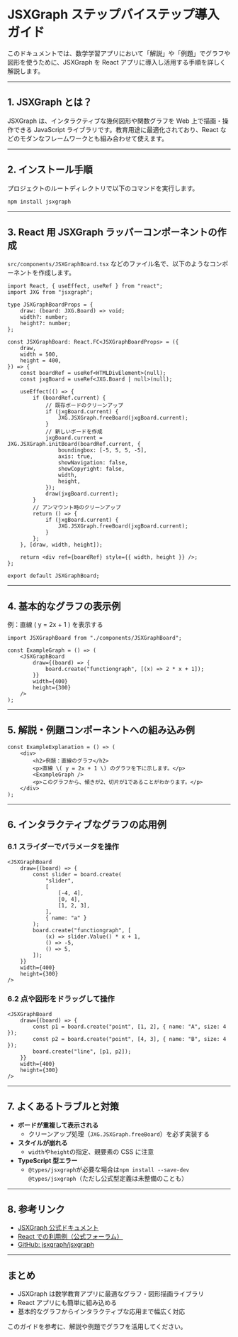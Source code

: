 # JSXGraph ステップバイステップ導入ガイド

このドキュメントでは、数学学習アプリにおいて「解説」や「例題」でグラフや図形を使うために、JSXGraph を React アプリに導入し活用する手順を詳しく解説します。

---

## 1. JSXGraph とは？

JSXGraph は、インタラクティブな幾何図形や関数グラフを Web 上で描画・操作できる JavaScript ライブラリです。教育用途に最適化されており、React などのモダンなフレームワークとも組み合わせて使えます。

---

## 2. インストール手順

プロジェクトのルートディレクトリで以下のコマンドを実行します。

```bash
npm install jsxgraph
```

---

## 3. React 用 JSXGraph ラッパーコンポーネントの作成

`src/components/JSXGraphBoard.tsx` などのファイル名で、以下のようなコンポーネントを作成します。

```tsx
import React, { useEffect, useRef } from "react";
import JXG from "jsxgraph";

type JSXGraphBoardProps = {
    draw: (board: JXG.Board) => void;
    width?: number;
    height?: number;
};

const JSXGraphBoard: React.FC<JSXGraphBoardProps> = ({
    draw,
    width = 500,
    height = 400,
}) => {
    const boardRef = useRef<HTMLDivElement>(null);
    const jxgBoard = useRef<JXG.Board | null>(null);

    useEffect(() => {
        if (boardRef.current) {
            // 既存ボードのクリーンアップ
            if (jxgBoard.current) {
                JXG.JSXGraph.freeBoard(jxgBoard.current);
            }
            // 新しいボードを作成
            jxgBoard.current = JXG.JSXGraph.initBoard(boardRef.current, {
                boundingbox: [-5, 5, 5, -5],
                axis: true,
                showNavigation: false,
                showCopyright: false,
                width,
                height,
            });
            draw(jxgBoard.current);
        }
        // アンマウント時のクリーンアップ
        return () => {
            if (jxgBoard.current) {
                JXG.JSXGraph.freeBoard(jxgBoard.current);
            }
        };
    }, [draw, width, height]);

    return <div ref={boardRef} style={{ width, height }} />;
};

export default JSXGraphBoard;
```

---

## 4. 基本的なグラフの表示例

例：直線 \( y = 2x + 1 \) を表示する

```tsx
import JSXGraphBoard from "./components/JSXGraphBoard";

const ExampleGraph = () => (
    <JSXGraphBoard
        draw={(board) => {
            board.create("functiongraph", [(x) => 2 * x + 1]);
        }}
        width={400}
        height={300}
    />
);
```

---

## 5. 解説・例題コンポーネントへの組み込み例

```tsx
const ExampleExplanation = () => (
    <div>
        <h2>例題：直線のグラフ</h2>
        <p>直線 \( y = 2x + 1 \) のグラフを下に示します。</p>
        <ExampleGraph />
        <p>このグラフから、傾きが2、切片が1であることがわかります。</p>
    </div>
);
```

---

## 6. インタラクティブなグラフの応用例

### 6.1 スライダーでパラメータを操作

```tsx
<JSXGraphBoard
    draw={(board) => {
        const slider = board.create(
            "slider",
            [
                [-4, 4],
                [0, 4],
                [1, 2, 3],
            ],
            { name: "a" }
        );
        board.create("functiongraph", [
            (x) => slider.Value() * x + 1,
            () => -5,
            () => 5,
        ]);
    }}
    width={400}
    height={300}
/>
```

### 6.2 点や図形をドラッグして操作

```tsx
<JSXGraphBoard
    draw={(board) => {
        const p1 = board.create("point", [1, 2], { name: "A", size: 4 });
        const p2 = board.create("point", [4, 3], { name: "B", size: 4 });
        board.create("line", [p1, p2]);
    }}
    width={400}
    height={300}
/>
```

---

## 7. よくあるトラブルと対策

-   **ボードが重複して表示される**
    -   クリーンアップ処理（`JXG.JSXGraph.freeBoard`）を必ず実装する
-   **スタイルが崩れる**
    -   `width`や`height`の指定、親要素の CSS に注意
-   **TypeScript 型エラー**
    -   `@types/jsxgraph`が必要な場合は`npm install --save-dev @types/jsxgraph`（ただし公式型定義は未整備のことも）

---

## 8. 参考リンク

-   [JSXGraph 公式ドキュメント](https://jsxgraph.org/docs/index.html)
-   [React での利用例（公式フォーラム）](https://jsxgraph.org/wp/forums/topic/react-integration/)
-   [GitHub: jsxgraph/jsxgraph](https://github.com/jsxgraph/jsxgraph)

---

## まとめ

-   JSXGraph は数学教育アプリに最適なグラフ・図形描画ライブラリ
-   React アプリにも簡単に組み込める
-   基本的なグラフからインタラクティブな応用まで幅広く対応

このガイドを参考に、解説や例題でグラフを活用してください。
